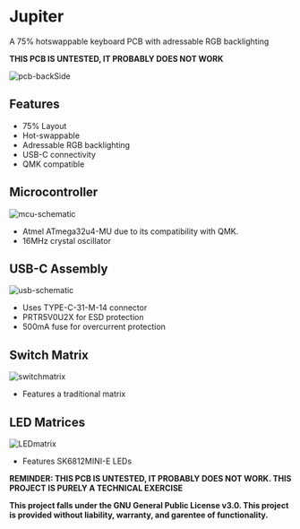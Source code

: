 # Jupiter
A 75% hotswappable keyboard PCB with adressable RGB backlighting

__THIS PCB IS UNTESTED, IT PROBABLY DOES NOT WORK__

![pcb-backSide](https://user-images.githubusercontent.com/26027105/183813856-f6163181-1689-4c1d-b2e2-519ad23f9a0e.PNG)

## Features
- 75% Layout
- Hot-swappable
- Adressable RGB backlighting
- USB-C connectivity
- QMK compatible

## Microcontroller
![mcu-schematic](https://user-images.githubusercontent.com/26027105/183546608-bc001b31-8bf2-4268-96e4-690bcb2c62f8.PNG)
- Atmel ATmega32u4-MU due to its compatibility with QMK.
- 16MHz crystal oscillator

## USB-C Assembly
![usb-schematic](https://user-images.githubusercontent.com/26027105/183808637-5915568a-b7bf-4b3c-9ffb-c5ef81fe7801.PNG)
- Uses TYPE-C-31-M-14 connector
- PRTR5V0U2X for ESD protection
- 500mA fuse for overcurrent protection

## Switch Matrix
![switchmatrix](https://user-images.githubusercontent.com/26027105/183809487-dbefcc2e-e041-4cc3-afec-6b59f46d6726.PNG)
- Features a traditional matrix

## LED Matrices
![LEDmatrix](https://user-images.githubusercontent.com/26027105/183810052-43f8be9f-e4f2-4b2c-b688-fe9c14e5dcd3.PNG)
- Features SK6812MINI-E LEDs

__REMINDER: THIS PCB IS UNTESTED, IT PROBABLY DOES NOT WORK. THIS PROJECT IS PURELY A TECHNICAL EXERCISE__

__This project falls under the GNU General Public License v3.0. This project is provided without liability, warranty, and garentee of functionality.__
